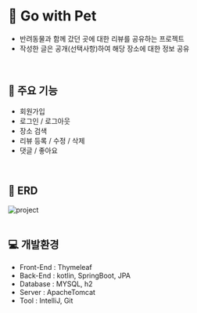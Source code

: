 # 🐶 Go with Pet <br>
- 반려동물과 함께 갔던 곳에 대한 리뷰를 공유하는 프로젝트<br>
- 작성한 글은 공개(선택사항)하여 해당 장소에 대한 정보 공유<br>

<br>

## 🐩 주요 기능 <br>
- 회원가입<br>
- 로그인 / 로그아웃<br>
- 장소 검색<br>
- 리뷰 등록 / 수정 / 삭제<br>
- 댓글 / 좋아요<br>
<br>

## 🧭 ERD <br>
![project](https://github.com/user-attachments/assets/12ef7bc1-9290-4e18-8fbe-786396473ff8)
<br>
<br>

## 💻 개발환경 <br>
- Front-End : Thymeleaf
- Back-End : kotlin, SpringBoot, JPA
- Database : MYSQL, h2
- Server : ApacheTomcat
- Tool : IntelliJ, Git
